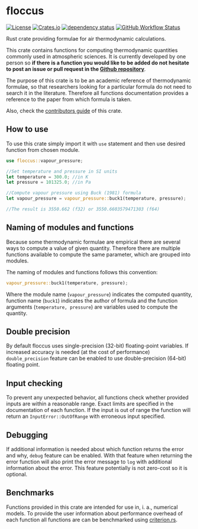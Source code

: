 # floccus

[![License](https://img.shields.io/github/license/ScaleWeather/floccus)](https://choosealicense.com/licenses/apache-2.0/)
[![Crates.io](https://img.shields.io/crates/v/floccus)](https://crates.io/crates/floccus)
[![dependency status](https://deps.rs/repo/github/ScaleWeather/floccus/status.svg)](https://deps.rs/repo/github/ScaleWeather/floccus)
[![GitHub Workflow Status](https://img.shields.io/github/actions/workflow/status/ScaleWeather/floccus/basic.yml?branch=main&label=cargo%20build)](https://github.com/ScaleWeather/floccus/actions)

Rust crate providing formulae for air thermodynamic calculations.

This crate contains functions for computing thermodynamic quantities commonly used in atmospheric sciences. It is currently developed by one person so **if there is a function you would like to be added do not hesitate to post an issue or pull request in the [Github repository](https://github.com/ScaleWeather/floccus)**.

The purpose of this crate is to be an academic reference of thermodynamic formulae,
so that researchers looking for a particular formula do not need to search it in the literature.
Therefore all functions documentation provides a reference to the paper from which formula is taken.

Also, check the [contributors guide](https://github.com/ScaleWeather/floccus/blob/main/CONTRIBUTE.md) of this crate.

## How to use

To use this crate simply import it with `use` statement and then use desired function from chosen module.

```Rust
use floccus::vapour_pressure;

//Set temperature and pressure in SI units
let temperature = 300.0; //in K
let pressure = 101325.0; //in Pa

//Compute vapour pressure using Buck (1981) formula
let vapour_pressure = vapour_pressure::buck1(temperature, pressure);

//The result is 3550.662 (f32) or 3550.6603579471303 (f64)
```

## Naming of modules and functions

Because some thermodynamic formulae are empirical there are several ways to compute a value of given quantity.
Therefore there are multiple functions available to compute the same parameter, which are grouped into modules.

The naming of modules and functions follows this convention:

```Rust
vapour_pressure::buck1(temperature, pressure);
```

Where the module name (`vapour_pressure`) indicates the computed quantity, function name (`buck1`) indicates the author of formula
and the function arguments (`temperature, pressure`) are variables used to compute the quantity.

## Double precision

By default floccus uses single-precision (32-bit) floating-point variables.
If increased accuracy is needed (at the cost of performance) `double_precision` feature can be enabled
to use double-precision (64-bit) floating point.

## Input checking

To prevent any unexpected behavior, all functions check whether provided inputs are within a reasonable range.
Exact limits are specified in the documentation of each function.
If the input is out of range the function will return an `InputError::OutOfRange` with erroneous input specified.

## Debugging

If additional information is needed about which function returns the error and why, `debug` feature can be enabled.
With that feature when returning the error function will also print the error message to `log` with additional
information about the error. This feature potentially is not zero-cost so it is optional.

## Benchmarks

Functions provided in this crate are intended for use in, i. a., numerical models. To provide the user information about performance overhead of each function all functions are can be benchmarked using [criterion.rs](https://bheisler.github.io/criterion.rs/book/index.html).

